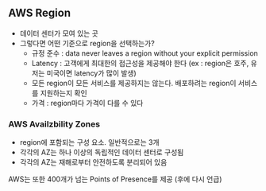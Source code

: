 ## AWS Region
- 데이터 센터가 모여 있는 곳
- 그렇다면 어떤 기준으로 region을 선택하는가?
	- 규정 준수 : data never leaves a region without your explicit permission
	- Latency : 고객에게 최대한의 접근성을 제공해야 한다 (ex : region은 호주, 유저는 미국이면 latency가 많이 발생)
	- 모든 region이 모든 서비스를 제공하지는 않는다. 배포하려는 region이 서비스를 지원하는지 확인
	- 가격 : region마다 가격이 다를 수 있다

### AWS Availzbility Zones
- region에 포함되는 구성 요소. 일반적으로는 3개
- 각각의 AZ는 하나 이상의 독립적인 데이터 센터로 구성됨
- 각각의 AZ는 재해로부터 안전하도록 분리되어 있음

AWS는 또한 400개가 넘는 Points of Presence를 제공 (후에 다시 언급)